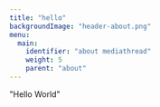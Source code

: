 ```yaml
---
title: "hello"
backgroundImage: "header-about.png"
menu:
  main:
    identifier: "about mediathread"
    weight: 5
    parent: "about"
---
```

"Hello World"
